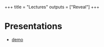 +++
title = "Lectures"
outputs = ["Reveal"]
+++

# Presentations

* [demo](/lectures/demo/index.html)
